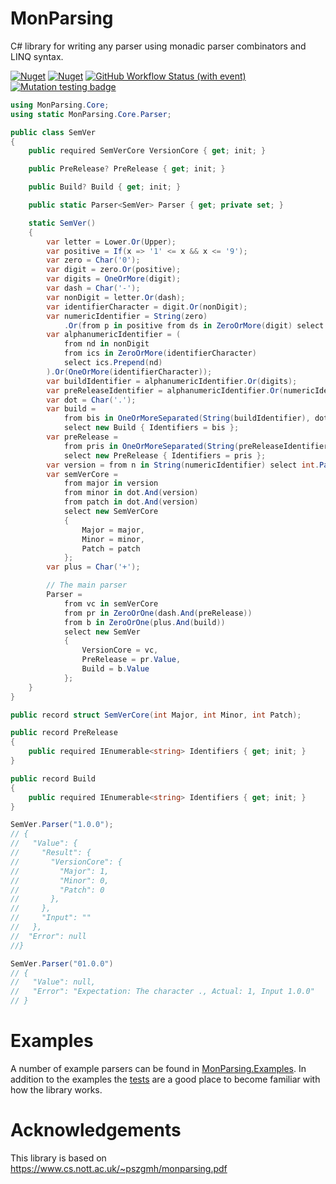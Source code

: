 # MonParsing

C# library for writing any parser using monadic parser combinators and LINQ syntax.

[![Nuget](https://img.shields.io/nuget/v/MonParsing)](https://www.nuget.org/packages/MonParsing)
[![Nuget](https://img.shields.io/nuget/dt/MonParsing)](https://www.nuget.org/packages/MonParsing)
[![GitHub Workflow Status (with event)](https://img.shields.io/github/actions/workflow/status/rcjorgensen/monparsing-csharp/ci.yaml?event=push)](https://github.com/rcjorgensen/monparsing-csharp/actions/workflows/ci.yaml)
[![Mutation testing badge](https://img.shields.io/endpoint?label=mutation%20score&url=https%3A%2F%2Fbadge-api.stryker-mutator.io%2Fgithub.com%2Frcjorgensen%2Fmonparsing-csharp%2Fmain)](https://dashboard.stryker-mutator.io/reports/github.com/rcjorgensen/monparsing-csharp/main)

```csharp
using MonParsing.Core;
using static MonParsing.Core.Parser;

public class SemVer
{
    public required SemVerCore VersionCore { get; init; }

    public PreRelease? PreRelease { get; init; }

    public Build? Build { get; init; }

    public static Parser<SemVer> Parser { get; private set; }

    static SemVer()
    {
        var letter = Lower.Or(Upper);
        var positive = If(x => '1' <= x && x <= '9');
        var zero = Char('0');
        var digit = zero.Or(positive);
        var digits = OneOrMore(digit);
        var dash = Char('-');
        var nonDigit = letter.Or(dash);
        var identifierCharacter = digit.Or(nonDigit);
        var numericIdentifier = String(zero)
            .Or(from p in positive from ds in ZeroOrMore(digit) select ds.Prepend(p));
        var alphanumericIdentifier = (
            from nd in nonDigit
            from ics in ZeroOrMore(identifierCharacter)
            select ics.Prepend(nd)
        ).Or(OneOrMore(identifierCharacter));
        var buildIdentifier = alphanumericIdentifier.Or(digits);
        var preReleaseIdentifier = alphanumericIdentifier.Or(numericIdentifier);
        var dot = Char('.');
        var build =
            from bis in OneOrMoreSeparated(String(buildIdentifier), dot)
            select new Build { Identifiers = bis };
        var preRelease =
            from pris in OneOrMoreSeparated(String(preReleaseIdentifier), dot)
            select new PreRelease { Identifiers = pris };
        var version = from n in String(numericIdentifier) select int.Parse(n);
        var semVerCore =
            from major in version
            from minor in dot.And(version)
            from patch in dot.And(version)
            select new SemVerCore
            {
                Major = major,
                Minor = minor,
                Patch = patch
            };
        var plus = Char('+');

        // The main parser
        Parser =
            from vc in semVerCore
            from pr in ZeroOrOne(dash.And(preRelease))
            from b in ZeroOrOne(plus.And(build))
            select new SemVer
            {
                VersionCore = vc,
                PreRelease = pr.Value,
                Build = b.Value
            };
    }
}

public record struct SemVerCore(int Major, int Minor, int Patch);

public record PreRelease
{
    public required IEnumerable<string> Identifiers { get; init; }
}

public record Build
{
    public required IEnumerable<string> Identifiers { get; init; }
}

SemVer.Parser("1.0.0");
// {
//   "Value": {
//     "Result": {
//       "VersionCore": {
//         "Major": 1,
//         "Minor": 0,
//         "Patch": 0
//       },
//     },
//     "Input": ""
//   },
//  "Error": null
//}

SemVer.Parser("01.0.0")
// {
//   "Value": null,
//   "Error": "Expectation: The character ., Actual: 1, Input 1.0.0"
// }
```

# Examples

A number of example parsers can be found in [MonParsing.Examples](https://github.com/rcjorgensen/monparsing/tree/main/src/MonParsing.Examples). In addition to the examples the [tests](https://github.com/rcjorgensen/monparsing/tree/main/tests) are a good place to become familiar with how the library works.

# Acknowledgements

This library is based on https://www.cs.nott.ac.uk/~pszgmh/monparsing.pdf
